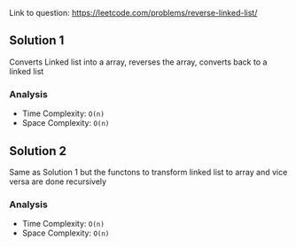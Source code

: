 Link to question: https://leetcode.com/problems/reverse-linked-list/

## Solution 1

Converts Linked list into a array, reverses the array, converts back to a linked list

### Analysis

- Time Complexity: `O(n)`
- Space Complexity: `O(n)`

## Solution 2

Same as Solution 1 but the functons to transform linked list to array and vice versa are done recursively

### Analysis

- Time Complexity: `O(n)`
- Space Complexity: `O(n)`
